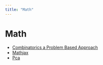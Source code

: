 ```yaml
---
title: "Math"
---
```


# Math

- [Combinatorics a Problem Based Approach](combinatorics-a-problem-based-approach.md)
- [Mathjax](mathjax.md)
- [Pca](pca.md)
